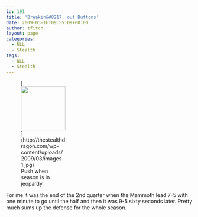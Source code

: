 ```yaml
---
id: 191
title: 'Breakin&#8217; out Buttons'
date: 2009-03-16T09:55:09+00:00
author: tfitch
layout: page
categories:
  - NLL
  - Stealth
tags:
  - NLL
  - Stealth
---
```

<figure id="attachment_192" aria-describedby="caption-attachment-192" style="width: 120px" class="wp-caption aligncenter">[<img class="size-full wp-image-192" title="images-1" src="http://thestealthdragon.com/wp-content/uploads/2009/03/images-1.jpg" alt="" width="120" height="120" />](http://thestealthdragon.com/wp-content/uploads/2009/03/images-1.jpg)<figcaption id="caption-attachment-192" class="wp-caption-text">Push when season is in jeopardy</figcaption></figure> 

For me it was the end of the 2nd quarter when the Mammoth lead 7-5 with one minute to go until the half and then it was 9-5 sixty seconds later. Pretty much sums up the defense for the whole season.
